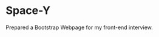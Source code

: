 # Space-Y
Prepared a Bootstrap Webpage for my front-end interview. 
<a href="https://bhargav166.github.io/Space-Y/"></a>
